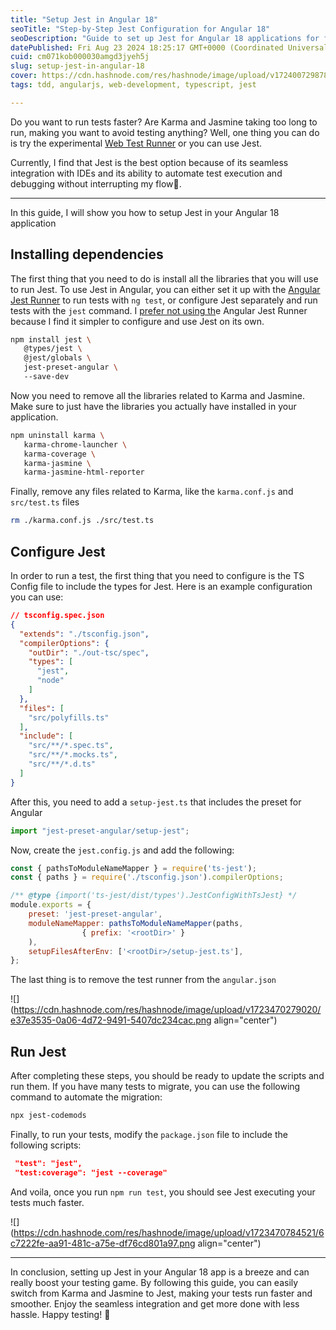 ```yaml
---
title: "Setup Jest in Angular 18"
seoTitle: "Step-by-Step Jest Configuration for Angular 18"
seoDescription: "Guide to set up Jest for Angular 18 applications for faster, smoother testing. Steps to uninstall Karma/Jasmine and configure Jest included"
datePublished: Fri Aug 23 2024 18:25:17 GMT+0000 (Coordinated Universal Time)
cuid: cm071kob000030amgd3jyeh5j
slug: setup-jest-in-angular-18
cover: https://cdn.hashnode.com/res/hashnode/image/upload/v1724007298786/1801b0cf-8890-483e-99d8-b8bdc65fa3f5.jpeg
tags: tdd, angularjs, web-development, typescript, jest

---
```


Do you want to run tests faster? Are Karma and Jasmine taking too long to run, making you want to avoid testing anything? Well, one thing you can do is try the experimental [Web Test Runner](https://danywalls.com/testing-in-angular-replace-karma-to-web-test-runner) or you can use Jest.

Currently, I find that Jest is the best option because of its seamless integration with IDEs and its ability to automate test execution and debugging without interrupting my flow🪷.

---

In this guide, I will show you how to setup Jest in your Angular 18 application

## Installing dependencies

The first thing that you need to do is install all the libraries that you will use to run Jest. To use Jest in Angular, you can either set it up with the [Angular Jest Runner](https://www.npmjs.com/package/@angular-builders/jest?activeTab=readme) to run tests with `ng test`, or configure Jest separately and run tests with the `jest` command. I [prefer not using th](https://www.npmjs.com/package/@angular-builders/jest?activeTab=readme)e Angular Jest Runner because I find it simpler to configure and use Jest on its own.

```bash
npm install jest \
   @types/jest \
   @jest/globals \ 
   jest-preset-angular \ 
   --save-dev
```

Now you need to remove all the libraries related to Karma and Jasmine. Make sure to just have the libraries you actually have installed in your application.

```bash
npm uninstall karma \
   karma-chrome-launcher \
   karma-coverage \
   karma-jasmine \
   karma-jasmine-html-reporter
```

Finally, remove any files related to Karma, like the `karma.conf.js` and `src/test.ts` files

```sh
rm ./karma.conf.js ./src/test.ts
```

## Configure Jest

In order to run a test, the first thing that you need to configure is the TS Config file to include the types for Jest. Here is an example configuration you can use:

```json
// tsconfig.spec.json
{
  "extends": "./tsconfig.json",
  "compilerOptions": {
    "outDir": "./out-tsc/spec",
    "types": [
      "jest",
      "node"
    ]
  },
  "files": [
    "src/polyfills.ts"
  ],
  "include": [
    "src/**/*.spec.ts",
    "src/**/*.mocks.ts",
    "src/**/*.d.ts"
  ]
}
```

After this, you need to add a `setup-jest.ts` that includes the preset for Angular

```typescript
import "jest-preset-angular/setup-jest";
```

Now, create the `jest.config.js` and add the following:

```js
const { pathsToModuleNameMapper } = require('ts-jest');
const { paths } = require('./tsconfig.json').compilerOptions;

/** @type {import('ts-jest/dist/types').JestConfigWithTsJest} */
module.exports = {
	preset: 'jest-preset-angular',
	moduleNameMapper: pathsToModuleNameMapper(paths, 
                { prefix: '<rootDir>' }
    ),
	setupFilesAfterEnv: ['<rootDir>/setup-jest.ts'],
};
```

The last thing is to remove the test runner from the `angular.json`

![](https://cdn.hashnode.com/res/hashnode/image/upload/v1723470279020/e37e3535-0a06-4d72-9491-5407dc234cac.png align="center")

## Run Jest

After completing these steps, you should be ready to update the scripts and run them. If you have many tests to migrate, you can use the following command to automate the migration:

```sh
npx jest-codemods
```

Finally, to run your tests, modify the `package.json` file to include the following scripts:

```json
 "test": "jest",
 "test:coverage": "jest --coverage"
```

And voila, once you run `npm run test`, you should see Jest executing your tests much faster.

![](https://cdn.hashnode.com/res/hashnode/image/upload/v1723470784521/6c7222fe-aa91-481c-a75e-df76cd801a97.png align="center")

---

In conclusion, setting up Jest in your Angular 18 app is a breeze and can really boost your testing game. By following this guide, you can easily switch from Karma and Jasmine to Jest, making your tests run faster and smoother. Enjoy the seamless integration and get more done with less hassle. Happy testing! 🧪